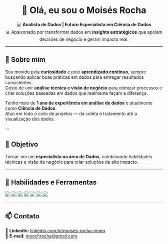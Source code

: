 <!-- Banner ou saudação -->
<h1 align="center">👋 Olá, eu sou o Moisés Rocha</h1>

<p align="center">
  💻 <strong>Analista de Dados | Futuro Especialista em Ciência de Dados</strong><br>
  📊 Apaixonado por transformar dados em <strong>insights estratégicos</strong> que apoiam decisões de negócio e geram impacto real.
</p>

---

## 🚀 Sobre mim

Sou movido pela **curiosidade** e pelo **aprendizado contínuo**, sempre buscando aplicar boas práticas em dados para entregar resultados consistentes.  
Gosto de unir **análise técnica e visão de negócio** para otimizar processos e criar soluções baseadas em dados que realmente façam a diferença.

Tenho mais de **1 ano de experiência em análise de dados** e atualmente curso **Ciência de Dados**.  
Atuo em todo o ciclo de projetos — da coleta e tratamento até a visualização dos dados.

--
## 🎯 Objetivo

Tornar-me um **especialista na área de Dados**, combinando habilidades técnicas e visão de negócio para criar soluções de alto impacto.

---

## 🧠 Habilidades e Ferramentas

<p align="left">
  <!-- Linguagens e ferramentas -->
  <img src="https://img.shields.io/badge/Python-3776AB?style=for-the-badge&logo=python&logoColor=white" />
  <img src="https://img.shields.io/badge/Power%20BI-F2C811?style=for-the-badge&logo=powerbi&logoColor=black" />
  <img src="https://img.shields.io/badge/MySQL-005C84?style=for-the-badge&logo=mysql&logoColor=white" />
  <img src="https://img.shields.io/badge/SQL-336791?style=for-the-badge&logo=postgresql&logoColor=white" />
  <img src="https://img.shields.io/badge/Git-F05032?style=for-the-badge&logo=git&logoColor=white" />
  <img src="https://img.shields.io/badge/GitHub-181717?style=for-the-badge&logo=github&logoColor=white" />
  <img src="https://img.shields.io/badge/ETL-4B8BBE?style=for-the-badge&logo=data:image/svg+xml;base64,PHN2ZyBmaWxsPSIjZmZmIiBoZWlnaHQ9IjE4IiB2aWV3Qm94PSIwIDAgMTggMTgiIHdpZHRoPSIxOCIgeG1sbnM9Imh0dHA6Ly93d3cudzMub3JnLzIwMDAvc3ZnIj48cGF0aCBkPSJNMTAgNEgxNHYySDEwek0yIDhIMTV2MkgxMlYxNkgxMFYxMEg0VjguMDVaTTIuNSAySDYuNUw1LjUgNkwyLjUgMloiLz48L3N2Zz4=" />
</p>

---

## 📫 Contato

📍 **LinkedIn:** [linkedin.com/in/moises-rocha-irineu](https://www.linkedin.com/in/moises-rocha-irineu/)  
📧 **E-mail:** [moochrocha@gmail.com](mailto:moochrocha@gmail.com)  
